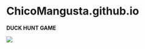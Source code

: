 # ChicoMangusta.github.io

**DUCK HUNT GAME**

![](https://res.cloudinary.com/dqiighjqq/image/upload/v1585981892/duck-hunt-1134281-1280x0_tf2vvy.jpg)

<br/>